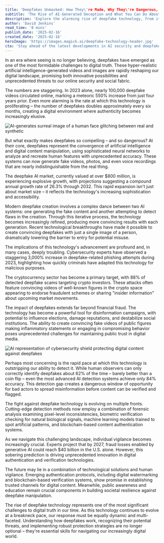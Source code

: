 ```yaml
---
title: 'Deepfakes Unmasked: How They\'re Made, Why They\'re Dangerous, and How to Protect Yourself'
subtitle: 'The Rise of AI-Generated Deception and What You Can Do About It'
description: 'Explore the alarming rise of deepfake technology, from its sophisticated AI foundations to its potential for widespread digital deception. Learn about the latest detection methods and essential strategies to protect yourself in an era where seeing is no longer believing.'
author: 'David Jenkins'
read_time: '8 mins'
publish_date: '2025-02-16'
created_date: '2025-02-16'
heroImage: 'https://images.magick.ai/deepfake-technology-header.jpg'
cta: 'Stay ahead of the latest developments in AI security and deepfake detection. Follow us on LinkedIn for expert insights and updates on protecting your digital presence.'
---
```


In an era where seeing is no longer believing, deepfakes have emerged as one of the most formidable challenges to digital truth. These hyper-realistic artificial intelligence-generated videos and images are rapidly reshaping our digital landscape, promising both innovative possibilities and unprecedented threats to our online security and social fabric.

The numbers are staggering. In 2023 alone, nearly 100,000 deepfake videos circulated online, marking a meteoric 550% increase from just four years prior. Even more alarming is the rate at which this technology is proliferating – the number of deepfakes doubles approximately every six months, creating a digital environment where authenticity becomes increasingly elusive.

![AI-generates surreal image of a human face glitching between real and synthetic](https://i.magick.ai/PIXE/1739727865819_magick_img.webp)

But what exactly makes deepfakes so compelling – and so dangerous? At their core, deepfakes represent the convergence of artificial intelligence and digital content manipulation, using sophisticated neural networks to analyze and recreate human features with unprecedented accuracy. These systems can now generate fake videos, photos, and even voice recordings that are nearly indistinguishable from the real thing.

The deepfake AI market, currently valued at over $800 million, is experiencing explosive growth, with projections suggesting a compound annual growth rate of 26.3% through 2032. This rapid expansion isn't just about market size – it reflects the technology's increasing sophistication and accessibility.

Modern deepfake creation involves a complex dance between two AI systems: one generating the fake content and another attempting to detect flaws in the creation. Through this iterative process, the technology becomes increasingly refined, producing more convincing results with each generation. Recent technological breakthroughs have made it possible to create convincing deepfakes with just a single image of a person, dramatically lowering the barrier to entry for potential misuse.

The implications of this technology's advancement are profound and, in many cases, deeply troubling. Cybersecurity experts have observed a staggering 3,000% increase in deepfake-related phishing attempts during 2023, highlighting how quickly criminals have adapted this technology for malicious purposes.

The cryptocurrency sector has become a primary target, with 88% of detected deepfake scams targeting crypto investors. These attacks often feature convincing videos of well-known figures in the crypto space appearing to endorse fraudulent schemes or sharing "insider information" about upcoming market movements.

The impact of deepfakes extends far beyond financial fraud. The technology has become a powerful tool for disinformation campaigns, with potential to influence elections, damage reputations, and destabilize social institutions. The ability to create convincing fake videos of public figures making inflammatory statements or engaging in compromising behavior poses unprecedented challenges for maintaining public trust in digital media.

![AI representation of cybersecurity shield protecting digital content against deepfakes](https://i.magick.ai/PIXE/1739727865822_magick_img.webp)

Perhaps most concerning is the rapid pace at which this technology is outstripping our ability to detect it. While human observers can only correctly identify deepfakes about 62% of the time – barely better than a coin flip – even the most advanced AI detection systems achieve only 84% accuracy. This detection gap creates a dangerous window of opportunity for bad actors to spread misinformation before content can be verified and flagged.

The fight against deepfake technology is evolving on multiple fronts. Cutting-edge detection methods now employ a combination of forensic analysis examining pixel-level inconsistencies, biometric verification checking for natural biological signals, machine learning models trained to spot artificial patterns, and blockchain-based content authentication systems.

As we navigate this challenging landscape, individual vigilance becomes increasingly crucial. Experts project that by 2027, fraud losses enabled by generative AI could reach $40 billion in the U.S. alone. However, this sobering prediction is driving unprecedented innovation in digital authentication and verification technologies.

The future may lie in a combination of technological solutions and human vigilance. Emerging authentication protocols, including digital watermarking and blockchain-based verification systems, show promise in establishing trusted channels for digital content. Meanwhile, public awareness and education remain crucial components in building societal resilience against deepfake manipulation.

The rise of deepfake technology represents one of the most significant challenges to digital truth in our time. As this technology continues to evolve at a breakneck pace, our response must be equally dynamic and multi-faceted. Understanding how deepfakes work, recognizing their potential threats, and implementing robust protection strategies are no longer optional – they're essential skills for navigating our increasingly digital world.